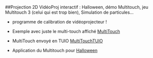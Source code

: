 ##Projection 2D
VidéoProj interactif : Halloween, démo Multitouch, jeu Multitouch 3 (celui qui est trop bien), Simulation de particules...
+ programme de calibration de vidéoprojecteur !

- Exemple avec juste le multi-touch affiché [MultiTouch](https://github.com/potioc/Papart-examples/tree/master/papart-examples/Projection2D/MultiTouch)
- MultiTouch envoyé en TUIO [MultiTouchTUIO](https://github.com/potioc/Papart-examples/tree/master/papart-examples/Projection2D/MultiTouchTUIO)

- Application du Multitouch pour [Halloween](https://github.com/potioc/Papart-examples/tree/master/apps/Halloween)
